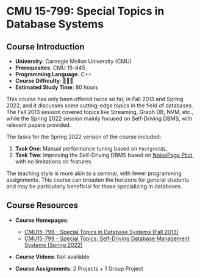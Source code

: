 # CMU 15-799: Special Topics in Database Systems

## Course Introduction

- **University**: Carnegie Mellon University (CMU)
- **Prerequisites**: CMU 15-445
- **Programming Language**: C++
- **Course Difficulty**: 🌟🌟🌟
- **Estimated Study Time**: 80 hours

This course has only been offered twice so far, in Fall 2013 and Spring 2022, and it discusses some cutting-edge topics in the field of databases. The Fall 2013 session covered topics like Streaming, Graph DB, NVM, etc., while the Spring 2022 session mainly focused on Self-Driving DBMS, with relevant papers provided.

The tasks for the Spring 2022 version of the course included:

1. **Task One**: Manual performance tuning based on `PostgreSQL`.
2. **Task Two**: Improving the Self-Driving DBMS based on [NoisePage Pilot](https://github.com/cmu-db/noisepage-pilot), with no limitations on features.

The teaching style is more akin to a seminar, with fewer programming assignments. This course can broaden the horizons for general students and may be particularly beneficial for those specializing in databases.

## Course Resources

- **Course Homepages**:
  - [CMU15-799 - Special Topics in Database Systems (Fall 2013)](https://15799.courses.cs.cmu.edu/fall2013)
  - [CMU15-799 - Special Topics: Self-Driving Database Management Systems (Spring 2022)](https://15799.courses.cs.cmu.edu/spring2022/)

- **Course Videos**: Not available

- **Course Assignments**: 2 Projects + 1 Group Project